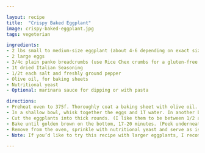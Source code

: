 ```yaml
---

layout: recipe
title:  "Crispy Baked Eggplant"
image: crispy-baked-eggplant.jpg
tags: vegeterian

ingredients:
- 2 lbs small to medium-size eggplant (about 4-6 depending on exact size)
- 2 large eggs
- 3/4c plain panko breadcrumbs (use Rice Chex crumbs for a gluten-free option)
- 1t dried Italian Seasoning
- 1/2t each salt and freshly ground pepper
- Olive oil, for baking sheets
- Nutritional yeast
- Optional: marinara sauce for dipping or with pasta

directions:
- Preheat oven to 375f. Thoroughly coat a baking sheet with olive oil.  (You may need to use two sheets.)
- In a shallow bowl, whisk together the eggs and 1T water. In another bowl (a pie plate works well), combine the panko or Rice Chex crumbs, Italian seasoning, salt and pepper.
- Cut the eggplants into thick rounds. (I like them to be between 1/2 and 3/4 inches thick so they have time to brown in the oven before they become too soft.) Dip the eggplant slices in the egg mixture, letting the excess drip off. Dredge the dipped slices in the Parmesan mixture, pushing down gently to coat well. Transfer the coated slices to the baking sheet.
- Bake until golden brown on the bottom, 17-20 minutes. (Peek underneath using a spatula; if they aren’t yet golden, give them a few more minutes and check again.) Flip the slices and continue baking until lightly browned on the other side but still slightly firm, about 10 minutes more. All ovens vary, so don’t hesitate to adjust a few minutes either way. You want the first side to be golden brown; then worry more about doneness and texture than getting the second side equally browned. (When pressed for time, I have simply given the tops a quick broil rather than flipping and cooking for the additional 10 minutes.)
- Remove from the oven, sprinkle with nutritional yeast and serve as is or with a side of marinara sauce for dipping. Can also be served over pasta, drizzle the pasta with marinara sauce and top with crispy eggplant.
- Note: If you’d like to try this recipe with larger eggplants, I recommend placing the slices in a colander and tossing with a half-teaspoon or so of salt. Allow the excess moisture to drain for 20-30 minutes, and then blot dry and proceed as directed.

---
```

